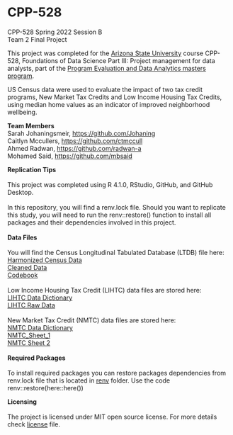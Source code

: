 # CPP-528
CPP-528 Spring 2022 Session B
<br>
Team 2 Final Project

This project was completed for the [Arizona State University](asu.edu) course CPP-528, Foundations of Data Science Part III: Project management for data analysts, part of the [Program Evaluation and Data Analytics masters program](https://ds4ps.org/ms-prog-eval-data-analytics/).

US Census data were used to evaluate the impact of two tax credit programs, New Market Tax Credits and Low Income Housing Tax Credits, using median home values as an indicator of improved neighborhood wellbeing. 

**Team Members**
<br>
Sarah Johaningsmeir, https://github.com/Johaning
<br>
Caitlyn Mccullers, https://github.com/ctmccull
<br>
Ahmed Radwan, https://github.com/radwan-a
<br>
Mohamed Said, https://github.com/mbsaid


**Replication Tips**
<br>
<br>
This project was completed using R 4.1.0, RStudio, GitHub, and GitHub Desktop.
<br>
<br>
In this repository, you will find a renv.lock file. Should you want to replicate this study, you will need to run the renv::restore() function to install all packages and their dependencies involved in this project.
<br>
<br>
**Data Files**
<br>
<br>
You will find the Census Longitudinal Tabulated Database (LTDB) file here:
<br>
[Harmonized Census Data](https://github.com/ctmccull/CPP528_TEAM2_Spring2022/tree/main/data/raw)
<br>
[Cleaned Data](https://github.com/ctmccull/CPP528_TEAM2_Spring2022/tree/main/data/rodeo)
<br>
[Codebook](https://watts-college.github.io/cpp-528-spr-2022/data/LTDB-codebook.pdf)
<br>
<br>
Low Income Housing Tax Credit (LIHTC) data files are stored here:
<br>
[LIHTC Data Dictionary](https://github.com/ctmccull/CPP528_TEAM2_Spring2022/blob/main/data/raw/LIHTC%20Data%20Dictionary%202017.pdf)
<br>
[LIHTC Raw Data](https://github.com/ctmccull/CPP528_TEAM2_Spring2022/blob/main/data/raw/LIHTCPUB.csv)
<br>
<br>
New Market Tax Credit (NMTC) data files are stored here:
<BR>
[NMTC Data Dictionary](https://github.com/ctmccull/CPP528_TEAM2_Spring2022/blob/main/data/raw/2019%20NMTC%20Public%20Data%20Release_FY_17.xlsx)
<br>
[NMTC_Sheet_1](https://github.com/ctmccull/CPP528_TEAM2_Spring2022/blob/main/data/raw/nmtc-sheet-01.csv)
<br>
[NMTC Sheet 2](https://github.com/ctmccull/CPP528_TEAM2_Spring2022/blob/main/data/raw/nmtc-sheet-02.csv)
<br>
<br>
**Required Packages**
<br>
<br>
To install required packages you can restore packages dependencies from renv.lock file that is located in [renv](https://github.com/ctmccull/CPP528_TEAM2_Spring2022/tree/main/renv) folder. Use the code renv::restore(here::here())


**Licensing**
<br>
<br>
The project is licensed under MIT open source license. For more details check [license](https://github.com/ctmccull/CPP528_TEAM2_Spring2022/blob/main/LICENSE) file.
